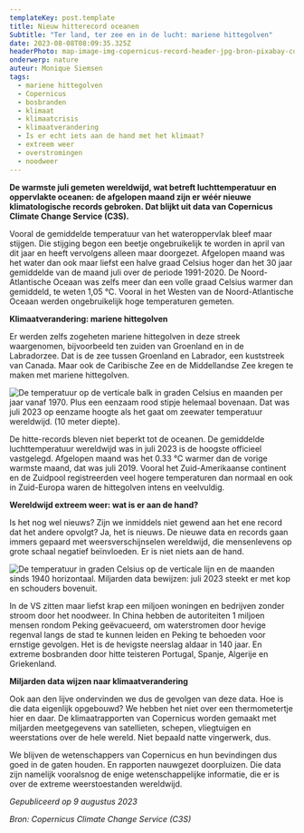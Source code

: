 ```yaml
---
templateKey: post.template
title: Nieuw hitterecord oceanen
Subtitle: "Ter land, ter zee en in de lucht: mariene hittegolven"
date: 2023-08-08T08:09:35.325Z
headerPhoto: map-image-img-copernicus-record-header-jpg-bron-pixabay-com-onderschrift-copernicus-record-header
onderwerp: nature
auteur: Monique Siemsen
tags:
  - mariene hittegolven
  - Copernicus
  - bosbranden
  - klimaat
  - klimaatcrisis
  - klimaatverandering
  - Is er echt iets aan de hand met het klimaat?
  - extreem weer
  - overstromingen
  - noodweer
---
```

**De warmste juli gemeten wereldwijd, wat betreft luchttemperatuur en oppervlakte oceanen: de afgelopen maand zijn er wéér nieuwe klimatologische records gebroken. Dat blijkt uit data van Copernicus Climate Change Service (C3S).**

Vooral de gemiddelde temperatuur van het wateroppervlak bleef maar stijgen. Die stijging begon een beetje ongebruikelijk te worden in april van dit jaar en heeft vervolgens alleen maar doorgezet. Afgelopen maand was het water dan ook maar liefst een halve graad Celsius hoger dan het 30 jaar gemiddelde van de maand juli over de periode 1991-2020. De Noord-Atlantische Oceaan was zelfs meer dan een volle graad Celsius warmer dan gemiddeld, te weten 1,05 °C. Vooral in het Westen van de Noord-Atlantische Oceaan werden ongebruikelijk hoge temperaturen gemeten.

**Klimaatverandering: mariene hittegolven**

Er werden zelfs zogeheten mariene hittegolven in deze streek waargenomen, bijvoorbeeld ten zuiden van Groenland en in de Labradorzee. Dat is de zee tussen Groenland en Labrador, een kuststreek van Canada. Maar ook de Caribische Zee en de Middellandse Zee kregen te maken met mariene hittegolven.

![De temperatuur op de verticale balk in graden Celsius en maanden per jaar vanaf 1970. Plus een eenzaam rood stipje helemaal bovenaan. Dat was juli 2023 op eenzame hoogte als het gaat om zeewater temperatuur wereldwijd. (10 meter diepte).](/img/copernicus-1-water.png "Ter land, ter zee en in de lucht: mariene hittegolven! Nieuw hitterecord oceanen  De warmste juli gemeten wereldwijd, wat betreft luchttemperatuur en oppervlakte oceanen: de afgelopen maand zijn er wéér nieuwe klimatologische records gebroken. Dat blijkt uit data van Copernicus Climate Change Service (C3S).  Vooral de gemiddelde temperatuur van het wateroppervlak bleef maar stijgen. Die stijging begon een beetje ongebruikelijk te worden in april van dit jaar en heeft vervolgens alleen maar doorgezet. Afgelopen maand was het water dan ook maar liefst een halve graad Celsius hoger dan het 30 jaar gemiddelde van de maand juli over de periode 1991-2020. De Noord-Atlantische Oceaan was zelfs meer dan een volle graad Celsius warmer dan gemiddeld, te weten 1,05 °C. Vooral in het Westen van de Noord-Atlantische Oceaan werden ongebruikelijk hoge temperaturen gemeten.  Klimaatverandering: mariene hittegolven Er werden zelfs zogeheten mariene hittegolven in deze streek waargenomen, bijvoorbeeld ten zuiden van Groenland en in de Labradorzee. Dat is de zee tussen Groenland en Labrador, een kuststreek van Canada. Maar ook de Caribische Zee en de Middellandse Zee kregen te maken met mariene hittegolven.  De hitte-records bleven niet beperkt tot de oceanen. De gemiddelde luchttemperatuur wereldwijd was in juli 2023 is de hoogste officieel vastgelegd. Afgelopen maand was het 0.33 °C warmer dan de vorige warmste maand, dat was juli 2019. Vooral het Zuid-Amerikaanse continent en de Zuidpool registreerden veel hogere temperaturen dan normaal en ook in Zuid-Europa waren de hittegolven intens en veelvuldig.  Wereldwijd extreem weer: wat is er aan de hand? Is het nog wel nieuws? Zijn we inmiddels niet gewend aan het ene record dat het andere opvolgt? Ja, dat is het. De nieuwe data en records gaan immers gepaard met weersverschijnselen wereldwijd, die mensenlevens op grote schaal negatief beïnvloeden. Er is niet niets aan de hand.  In de VS zitten maar liefst krap een miljoen woningen en bedrijven zonder stroom door het noodweer. In China hebben de autoriteiten 1 miljoen mensen rondom Peking geëvacueerd, om waterstromen door hevige regenval langs de stad te kunnen leiden en Peking te behoeden voor ernstige gevolgen. Het is de hevigste neerslag aldaar in 140 jaar. En extreme bosbranden door hitte teisteren Portugal, Spanje, Algerije en Griekenland.  Miljarden data wijzen naar klimaatverandering Ook aan den lijve ondervinden we dus de gevolgen van deze data. Hoe is die data eigenlijk opgebouwd? We hebben het niet over een thermometertje hier en daar. De klimaatrapporten van Copernicus worden gemaakt met miljarden meetgegevens van satellieten, schepen, vliegtuigen en weerstations over de hele wereld. Niet bepaald natte vingerwerk, dus.  We blijven de wetenschappers van Copernicus en hun bevindingen dus goed in de gaten houden. En rapporten nauwgezet doorpluizen. Die data zijn namelijk vooralsnog de enige wetenschappelijke informatie, die er is over de extreme weerstoestanden wereldwijd.  Gepubliceerd op 9 augustus 2023 Bron: Copernicus Climate Change Service (C3S)")

De hitte-records bleven niet beperkt tot de oceanen. De gemiddelde luchttemperatuur wereldwijd was in juli 2023 is de hoogste officieel vastgelegd. Afgelopen maand was het 0.33 °C warmer dan de vorige warmste maand, dat was juli 2019. Vooral het Zuid-Amerikaanse continent en de Zuidpool registreerden veel hogere temperaturen dan normaal en ook in Zuid-Europa waren de hittegolven intens en veelvuldig.

**Wereldwijd extreem weer: wat is er aan de hand?**

Is het nog wel nieuws? Zijn we inmiddels niet gewend aan het ene record dat het andere opvolgt? Ja, het is nieuws. De nieuwe data en records gaan immers gepaard met weersverschijnselen wereldwijd, die mensenlevens op grote schaal negatief beïnvloeden. Er is niet niets aan de hand.

![De temperatuur in graden Celsius op de verticale lijn en de maanden sinds 1940 horizontaal. Miljarden data bewijzen: juli 2023 steekt er met kop en schouders bovenuit.](/img/copernicus-1-lucht.png "Copernicus Climate Change Service (C3S)")

In de VS zitten maar liefst krap een miljoen woningen en bedrijven zonder stroom door het noodweer. In China hebben de autoriteiten 1 miljoen mensen rondom Peking geëvacueerd, om waterstromen door hevige regenval langs de stad te kunnen leiden en Peking te behoeden voor ernstige gevolgen. Het is de hevigste neerslag aldaar in 140 jaar. En extreme bosbranden door hitte teisteren Portugal, Spanje, Algerije en Griekenland.

**Miljarden data wijzen naar klimaatverandering**

Ook aan den lijve ondervinden we dus de gevolgen van deze data. Hoe is die data eigenlijk opgebouwd? We hebben het niet over een thermometertje hier en daar. De klimaatrapporten van Copernicus worden gemaakt met miljarden meetgegevens van satellieten, schepen, vliegtuigen en weerstations over de hele wereld. Niet bepaald natte vingerwerk, dus.

We blijven de wetenschappers van Copernicus en hun bevindingen dus goed in de gaten houden. En rapporten nauwgezet doorpluizen. Die data zijn namelijk vooralsnog de enige wetenschappelijke informatie, die er is over de extreme weerstoestanden wereldwijd.

*Gepubliceerd op 9 augustus 2023*

*Bron: Copernicus Climate Change Service (C3S)*